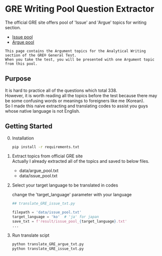 # GRE Writing Pool Question Extractor

The official GRE site offers pool of 'Issue' and 'Argue' topics for writing section.  
- [Issue pool](https://www.ets.org/gre/revised_general/prepare/analytical_writing/issue/pool)
- [Argue pool](https://www.ets.org/gre/revised_general/prepare/analytical_writing/argument/pool)

```
This page contains the Argument topics for the Analytical Writing section of the GRE® General Test.
When you take the test, you will be presented with one Argument topic from this pool.
```

## Purpose

It is hard to practice all of the questions which total 338.  
However, it is worth reading all the topics before the test because there may be some confusing words or meanings to foreigners like me (Korean).  
So I made this naive extracting and translating codes to assist you guys whose native language is not English.

## Getting Started

0. Installation
    ```bash
    pip install -r requirements.txt
    ```

1. Extract topics from official GRE site  
  Actually I already extracted all of the topics and saved to below files.
    - data/argue_pool.txt
    - data/issue_pool.txt

2. Select your target language to be translated in codes

    change the 'target_language' parameter with your language
    ```python
    ## translate_GRE_issue_txt.py

    filepath = 'data/issue_pool.txt'
    target_language = 'ko'  # 'ja' for japan
    save_txt = f'result/issue_pool_{target_language}.txt'
    ...
    ```

3. Run translate scipt

    ```bash
    python translate_GRE_argue_txt.py
    python translate_GRE_issue_txt.py
    ```